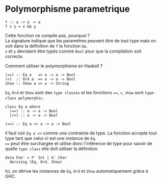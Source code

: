 # Polymorphisme parametrique

```
f :: a -> a -> a
f x y = x && y
```
Cette fonction ne compile pas, pourquoi ?  
La signature indique que les paramètres peuvent être de tout type mais on voit dans la définition de `f` la fonction `&&`.  
`x` et `y` devraient être typés comme `Bool` pour que la compilation soit correcte.  


Comment utiliser le polymorphisme en Haskell ?   

```
(==) :: Eq a   => a -> a -> Bool
(<)  :: Ord a  => a -> a -> Bool
show :: Show a => a -> String
```

`Eq`, `Ord` et `Show` sont des `type classes` et les fonctions `==`, `<`, `show` sont `type-class polymorphic`.  

```
class Eq a where
  (==) :: a -> a -> Bool
  (/=) :: a -> a -> Bool

(==) :: Eq a => a -> a -> Bool
```

Il faut voir `Eq a =>` comme une contrainte de type. La fonction accepte tout type tant que celui-ci est une instance de `Eq`.  
`==` peut être surchargée et utilise donc l'inférence de type pour savoir de quelle `type class` elle doit utiliser la définition.  

```
data Foo' = F' Int | G' Char
  deriving (Eq, Ord, Show)
```
Ici, on dérive les instances de `Eq`, `Ord` et `Show` automatiquement grâce à GHC.
